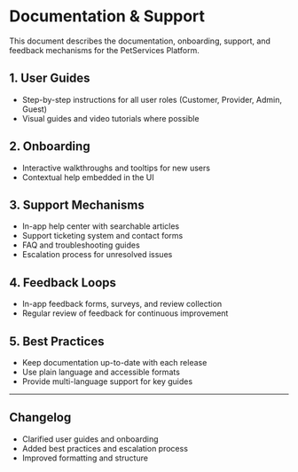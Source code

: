 
# Documentation & Support

This document describes the documentation, onboarding, support, and feedback mechanisms for the PetServices Platform.

## 1. User Guides
- Step-by-step instructions for all user roles (Customer, Provider, Admin, Guest)
- Visual guides and video tutorials where possible

## 2. Onboarding
- Interactive walkthroughs and tooltips for new users
- Contextual help embedded in the UI

## 3. Support Mechanisms
- In-app help center with searchable articles
- Support ticketing system and contact forms
- FAQ and troubleshooting guides
- Escalation process for unresolved issues

## 4. Feedback Loops
- In-app feedback forms, surveys, and review collection
- Regular review of feedback for continuous improvement

## 5. Best Practices
- Keep documentation up-to-date with each release
- Use plain language and accessible formats
- Provide multi-language support for key guides

---

## Changelog
- Clarified user guides and onboarding
- Added best practices and escalation process
- Improved formatting and structure
